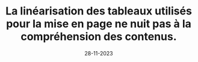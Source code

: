 ---
N: '238'
Rubrique: Structure et code
title: La linéarisation des tableaux utilisés pour la mise en page ne nuit pas à
  la compréhension des contenus.
detail: La linéarisation des tableaux utilisés pour la mise en page ne nuit  pas à la compréhension des contenus.
categories: [" Structure et code"]
agrege: O4238-E077
opquast: '4238'
indiceebook: '77'
description: "Règle n° 077"
weight:  077
actif: '1'
layout: data
date: 28-11-2023
---